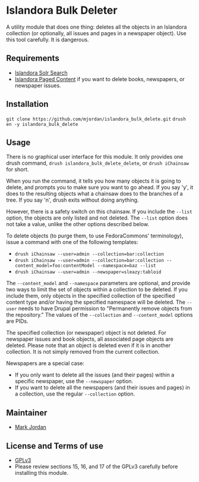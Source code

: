 # Islandora Bulk Deleter

A utility module that does one thing: deletes all the objects in an Islandora collection (or optionally, all issues and pages in a newspaper object). Use this tool carefully. It is dangerous.

## Requirements

* [Islandora Solr Search](https://github.com/Islandora/islandora_solr_search)
* [Islandora Paged Content](https://github.com/Islandora/islandora_paged_content) if you want to delete books, newspapers, or newspaper issues.

## Installation

`git clone https://github.com/mjordan/islandora_bulk_delete.git`
`drush en -y islandora_bulk_delete`

## Usage

There is no graphical user interface for this module. It only provides one drush command, `drush islandora_bulk_delete_delete`, or `drush iChainsaw` for short.

When you run the command, it tells you how many objects it is going to delete, and prompts you to make sure you want to go ahead. If you say 'y', it does to the resulting objects what a chainsaw does to the branches of a tree. If you say 'n', drush exits without doing anything.

However, there is a safety switch on this chainsaw. If you include the `--list` option, the objects are only listed and not deleted. The `--list` option does not take a value, unlike the other options described below.

To delete objects (to purge them, to use FedoraCommons' terminology), issue a command with one of the following templates:

* `drush iChainsaw --user=admin --collection=bar:collection`
* `drush iChainsaw --user=admin --collection=bar:collection --content_model=foo:contentModel --namespace=baz --list`
* `drush iChainsaw --user=admin --newspaper=sleazy:tabloid`

The `--content_model` and `--namespace` parameters are optional, and provide two ways to limit the set of objects within a collection to be deleted. If you include them, only objects in the specified collection of the specified content type and/or having the specified namespace will be deleted. The `--user` needs to have Drupal permission to "Permanently remove objects from the repository." The values of the `--collection` and `--content_model` options are PIDs.

The specified collection (or newspaper) object is not deleted. For newspaper issues and book objects, all associated page objects are deleted. Please note that an object is deleted even if it is in another collection. It is not simply removed from the current collection.

Newspapers are a special case:

* If you only want to delete all the issues (and their pages) within a specific newspaper, use the `--newspaper` option.
* If you want to delete all the newspapers (and their issues and pages) in a collection, use the regular `--collection` option.

## Maintainer

* [Mark Jordan](https://github.com/mjordan)

## License and Terms of use

* [GPLv3](http://www.gnu.org/licenses/gpl-3.0.txt)
* Please review sections 15, 16, and 17 of the GPLv3 carefully before installing this module.
